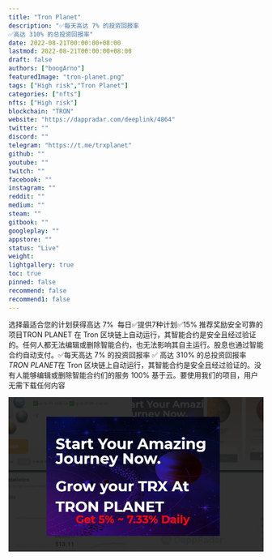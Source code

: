 ```yaml
---
title: "Tron Planet"
description: "✅每天高达 7% 的投资回报率
✅高达 310% 的总投资回报率"
date: 2022-08-21T00:00:00+08:00
lastmod: 2022-08-21T00:00:00+08:00
draft: false
authors: ["boogArno"]
featuredImage: "tron-planet.png"
tags: ["High risk","Tron Planet"]
categories: ["nfts"]
nfts: ["High risk"]
blockchain: "TRON"
website: "https://dappradar.com/deeplink/4864"
twitter: ""
discord: ""
telegram: "https://t.me/trxplanet"
github: ""
youtube: ""
twitch: ""
facebook: ""
instagram: ""
reddit: ""
medium: ""
steam: ""
gitbook: ""
googleplay: ""
appstore: ""
status: "Live"
weight: 
lightgallery: true
toc: true
pinned: false
recommend: false
recommend1: false
---
```

选择最适合您的计划获得高达 7% &nbsp;每日✅提供7种计划✅15% 推荐奖励安全可靠的项目TRON PLANET 在 Tron 区块链上自动运行，其智能合约是安全且经过验证的。任何人都无法编辑或删除智能合约，也无法影响其自主运行。股息也通过智能合约自动支付。✅每天高达 7% 的投资回报率 ✅ 高达 310% 的总投资回报率*TRON PLANET*在 Tron 区块链上自动运行，其智能合约是安全且经过验证的。没有人能够编辑或删除智能合约们的服务 100% 基于云。要使用我们的项目，用户无需下载任何内容

![1](1.jpg)